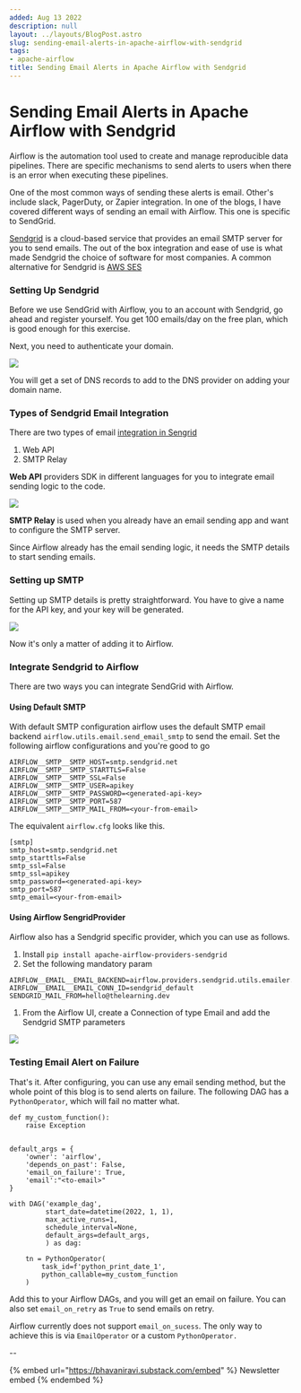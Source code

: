```yaml
---
added: Aug 13 2022
description: null
layout: ../layouts/BlogPost.astro
slug: sending-email-alerts-in-apache-airflow-with-sendgrid
tags:
- apache-airflow
title: Sending Email Alerts in Apache Airflow with Sendgrid
---
```


# Sending Email Alerts in Apache Airflow with Sendgrid

Airflow is the automation tool used to create and manage reproducible data pipelines. There are specific mechanisms to send alerts to users when there is an error when executing these pipelines.

One of the most common ways of sending these alerts is email. Other's include slack, PagerDuty, or Zapier integration. In one of the blogs, I have covered different ways of sending an email with Airflow. This one is specific to SendGrid.

[Sendgrid](https://sendgrid.com/) is a cloud-based service that provides an email SMTP server for you to send emails. The out of the box integration and ease of use is what made Sendgrid the choice of software for most companies. A common alternative for Sendgrid is [AWS SES](https://aws.amazon.com/ses/)

### Setting Up Sendgrid

Before we use SendGrid with Airflow, you to an account with Sendgrid, go ahead and register yourself. You get 100 emails/day on the free plan, which is good enough for this exercise.

Next, you need to authenticate your domain.

![](https://i.imgur.com/t4tNUkM.png)

You will get a set of DNS records to add to the DNS provider on adding your domain name.

### Types of Sendgrid Email Integration

There are two types of email [integration in Sengrid](https://app.sendgrid.com/guide/integrate)

1. Web API
2. SMTP Relay

**Web API** providers SDK in different languages for you to integrate email sending logic to the code.

![](https://i.imgur.com/niZP6eH.png)

**SMTP Relay** is used when you already have an email sending app and want to configure the SMTP server.

Since Airflow already has the email sending logic, it needs the SMTP details to start sending emails.

### Setting up SMTP

Setting up SMTP details is pretty straightforward. You have to give a name for the API key, and your key will be generated.

![](https://i.imgur.com/WZCmZpi.png)

Now it's only a matter of adding it to Airflow.

### Integrate Sendgrid to Airflow

There are two ways you can integrate SendGrid with Airflow.

#### Using Default SMTP

With default SMTP configuration airflow uses the default SMTP email backend `airflow.utils.email.send_email_smtp` to send the email. Set the following airflow configurations and you're good to go

```
AIRFLOW__SMTP__SMTP_HOST=smtp.sendgrid.net
AIRFLOW__SMTP__SMTP_STARTTLS=False
AIRFLOW__SMTP__SMTP_SSL=False
AIRFLOW__SMTP__SMTP_USER=apikey
AIRFLOW__SMTP__SMTP_PASSWORD=<generated-api-key>
AIRFLOW__SMTP__SMTP_PORT=587
AIRFLOW__SMTP__SMTP_MAIL_FROM=<your-from-email>
```

The equivalent `airflow.cfg` looks like this.

```
[smtp]
smtp_host=smtp.sendgrid.net
smtp_starttls=False
smtp_ssl=False
smtp_ssl=apikey
smtp_password=<generated-api-key>
smtp_port=587
smtp_email=<your-from-email>
```

#### Using Airflow SengridProvider

Airflow also has a Sendgrid specific provider, which you can use as follows.

1. Install `pip install apache-airflow-providers-sendgrid`
2. Set the following mandatory param

```
AIRFLOW__EMAIL__EMAIL_BACKEND=airflow.providers.sendgrid.utils.emailer.send_email
AIRFLOW__EMAIL__EMAIL_CONN_ID=sendgrid_default
SENDGRID_MAIL_FROM=hello@thelearning.dev
```

1. From the Airflow UI, create a Connection of type Email and add the Sendgrid SMTP parameters

![](https://i.imgur.com/7qCCjjd.png)

### Testing Email Alert on Failure

That's it. After configuring, you can use any email sending method, but the whole point of this blog is to send alerts on failure. The following DAG has a `PythonOperator`, which will fail no matter what.

```
def my_custom_function():
    raise Exception
​
​
default_args = {
    'owner': 'airflow',
    'depends_on_past': False,
    'email_on_failure': True,
    'email':"<to-email>"
}
​
with DAG('example_dag',
         start_date=datetime(2022, 1, 1),
         max_active_runs=1,
         schedule_interval=None,
         default_args=default_args,
         ) as dag:
​
    tn = PythonOperator(
        task_id=f'python_print_date_1',
        python_callable=my_custom_function
    )
```

Add this to your Airflow DAGs, and you will get an email on failure. You can also set `email_on_retry` as `True` to send emails on retry.

Airflow currently does not support `email_on_sucess`. The only way to achieve this is via `EmailOperator` or a custom `PythonOperator.`

\--

{% embed url="https://bhavaniravi.substack.com/embed" %}
Newsletter embed
{% endembed %}
